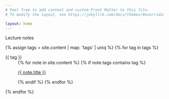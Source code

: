 ```yaml
---
# Feel free to add content and custom Front Matter to this file.
# To modify the layout, see https://jekyllrb.com/docs/themes/#overriding-theme-defaults

layout: home
---
```


<p class="display-4">Lecture notes</p>
<div class="container p-0">
{% assign tags =  site.content | map: 'tags' | uniq %}
{% for tag in tags %}
  <dl class="row">
  	<dt class="col-sm-4 col-12">{{ tag }}</dt>
  	<dd class="col-sm-6 col-12">
  	{% for note in site.content %}
      {% if note.tags contains tag %}
      <p><a href="{{ site.baseurl }}{{ note.url }}">{{ note.title }}</a></p>
      {% endif %}
  	{% endfor %}
  </dd>
  </dl>
{% endfor %}
</div>
